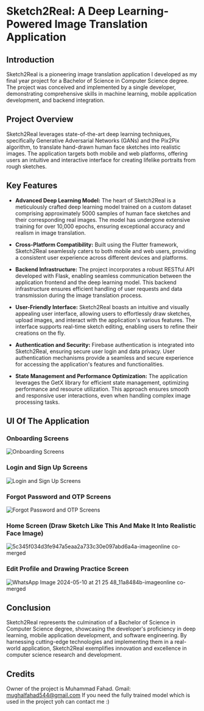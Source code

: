 # Sketch2Real: A Deep Learning-Powered Image Translation Application

## Introduction

Sketch2Real is a pioneering image translation application I developed as my final year project for a Bachelor of Science in Computer Science degree. The project was conceived and implemented by a single developer, demonstrating comprehensive skills in machine learning, mobile application development, and backend integration.

## Project Overview

Sketch2Real leverages state-of-the-art deep learning techniques, specifically Generative Adversarial Networks (GANs) and the Pix2Pix algorithm, to translate hand-drawn human face sketches into realistic images. The application targets both mobile and web platforms, offering users an intuitive and interactive interface for creating lifelike portraits from rough sketches.

## Key Features

- **Advanced Deep Learning Model:** The heart of Sketch2Real is a meticulously crafted deep learning model trained on a custom dataset comprising approximately 5000 samples of human face sketches and their corresponding real images. The model has undergone extensive training for over 10,000 epochs, ensuring exceptional accuracy and realism in image translation.

- **Cross-Platform Compatibility:** Built using the Flutter framework, Sketch2Real seamlessly caters to both mobile and web users, providing a consistent user experience across different devices and platforms.

- **Backend Infrastructure:** The project incorporates a robust RESTful API developed with Flask, enabling seamless communication between the application frontend and the deep learning model. This backend infrastructure ensures efficient handling of user requests and data transmission during the image translation process.

- **User-Friendly Interface:** Sketch2Real boasts an intuitive and visually appealing user interface, allowing users to effortlessly draw sketches, upload images, and interact with the application's various features. The interface supports real-time sketch editing, enabling users to refine their creations on the fly.

- **Authentication and Security:** Firebase authentication is integrated into Sketch2Real, ensuring secure user login and data privacy. User authentication mechanisms provide a seamless and secure experience for accessing the application's features and functionalities.

- **State Management and Performance Optimization:** The application leverages the GetX library for efficient state management, optimizing performance and resource utilization. This approach ensures smooth and responsive user interactions, even when handling complex image processing tasks.

## UI Of The Application

### Onboarding Screens
![Onboarding Screens](https://github.com/offfahad/Sketch2Real/assets/19569802/4cca1b84-f585-40f9-bbe8-0cb3f3b99f6f)

### Login and Sign Up Screens
![Login and Sign Up Screens](https://github.com/offfahad/Sketch2Real/assets/19569802/c4628f56-b374-42ff-8905-5cf7cf87d512)

### Forgot Password and OTP Screens
![Forgot Password and OTP Screens](https://github.com/offfahad/Sketch2Real/assets/19569802/0ed24d83-ed26-4826-a153-60b3cadfe1c5)

### Home Screen (Draw Sketch Like This And Make It Into Realistic Face Image)
![5c345f034d3fe947a5eaa2a733c30e097abd6a4a-imageonline co-merged](https://github.com/offfahad/Sketch2Real/assets/19569802/c4a8d275-dc01-4a2b-8737-66f1ed49dd55)

### Edit Profile and Drawing Practice Screen
![WhatsApp Image 2024-05-10 at 21 25 48_11a8484b-imageonline co-merged](https://github.com/offfahad/Sketch2Real/assets/19569802/b061e606-4cf2-4dc1-916f-8d6fb4c4acc3)




## Conclusion

Sketch2Real represents the culmination of a Bachelor of Science in Computer Science degree, showcasing the developer's proficiency in deep learning, mobile application development, and software engineering. By harnessing cutting-edge technologies and implementing them in a real-world application, Sketch2Real exemplifies innovation and excellence in computer science research and development.

## Credits
Owner of the project is Muhammad Fahad.
Gmail: mughalfahad544@gmail.com 
If you need the fully trained model which is used in the project yoh can contact me :) 
